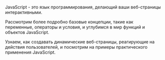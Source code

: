 JavaScript - это язык программирования, делающий ваши веб-страницы интерактивными. 

Рассмотрим более подробно базовые концепции, такие как переменные, операторы и условия, и углубимся в мир функций и объектов JavaScript.

 Узнаем, как создавать динамические веб-страницы, реагирующие на действия пользователей, и посмотрим на примеры практического применения JavaScript.